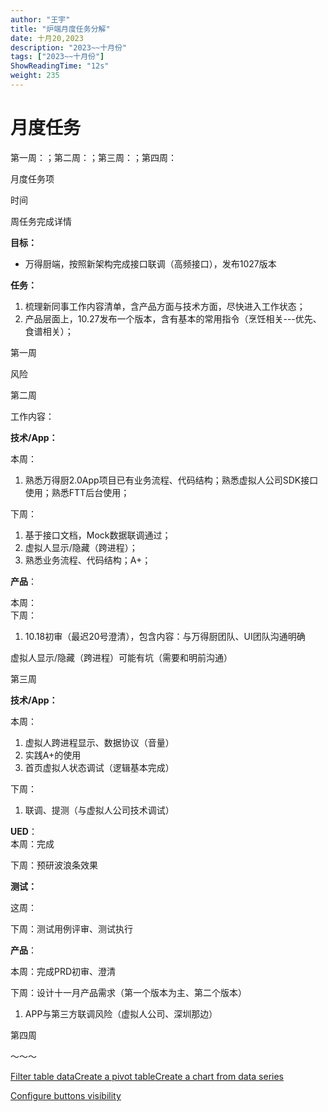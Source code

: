 ```yaml
---
author: "王宇"
title: "炉端月度任务分解"
date: 十月20,2023
description: "2023~~十月份"
tags: ["2023~~十月份"]
ShowReadingTime: "12s"
weight: 235
---
```

**月度任务**
========

第一周：；第二周：；第三周：；第四周：

月度任务项

时间

周任务完成详情

  

**目标：**

*   万得厨端，按照新架构完成接口联调（高频接口），发布1027版本

**任务：**

1.  梳理新同事工作内容清单，含产品方面与技术方面，尽快进入工作状态；
2.  产品层面上，10.27发布一个版本，含有基本的常用指令（烹饪相关---优先、食谱相关）；

  
  
  

第一周

  

  

风险

  

第二周

工作内容：

**技术/App：**

本周：

1.  熟悉万得厨2.0App项目已有业务流程、代码结构；熟悉虚拟人公司SDK接口使用；熟悉FTT后台使用；

下周：

1.  基于接口文档，Mock数据联调通过；
2.  虚拟人显示/隐藏（跨进程）；
3.  熟悉业务流程、代码结构；A+；

**产品**：

本周：  
下周：

1.  10.18初审（最迟20号澄清），包含内容：与万得厨团队、UI团队沟通明确

虚拟人显示/隐藏（跨进程）可能有坑（需要和明前沟通）

第三周

**技术/App：**

本周：

1.  虚拟人跨进程显示、数据协议（音量）
2.  实践A+的使用
3.  首页虚拟人状态调试（逻辑基本完成）

下周：

1.  联调、提测（与虚拟人公司技术调试）

**UED**：  
本周：完成

下周：预研波浪条效果

**测试：**

这周：

下周：测试用例评审、测试执行

**产品**：

本周：完成PRD初审、澄清

下周：设计十一月产品需求（第一个版本为主、第二个版本）

1.  APP与第三方联调风险（虚拟人公司、深圳那边）

  

第四周

  

  

～～～

[Filter table data](#)[Create a pivot table](#)[Create a chart from data series](#)

[Configure buttons visibility](/users/tfac-settings.action)